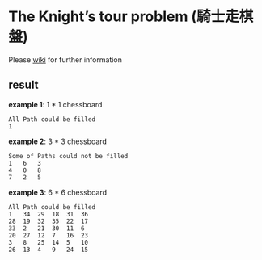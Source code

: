 # The Knight’s tour problem (騎士走棋盤)

Please [wiki](https://en.wikipedia.org/wiki/Knight%27s_tour) for further information

## result

**example 1**: 1 * 1 chessboard
```
All Path could be filled
1
```

**example 2**: 3 * 3 chessboard
```
Some of Paths could not be filled
1   6   3   
4   0   8   
7   2   5 
```

**example 3**: 6 * 6 chessboard
```
All Path could be filled
1   34  29  18  31  36  
28  19  32  35  22  17  
33  2   21  30  11  6   
20  27  12  7   16  23  
3   8   25  14  5   10  
26  13  4   9   24  15
```
